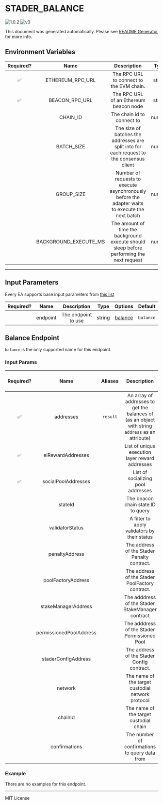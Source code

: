 # STADER_BALANCE

![1.0.2](https://img.shields.io/github/package-json/v/smartcontractkit/external-adapters-js?filename=packages/sources/stader-balance/package.json) ![v3](https://img.shields.io/badge/framework%20version-v3-blueviolet)

This document was generated automatically. Please see [README Generator](../../scripts#readme-generator) for more info.

## Environment Variables

| Required? |         Name          |                                           Description                                           |  Type  | Options | Default |
| :-------: | :-------------------: | :---------------------------------------------------------------------------------------------: | :----: | :-----: | :-----: |
|    ✅     |   ETHEREUM_RPC_URL    |                            The RPC URL to connect to the EVM chain.                             | string |         |         |
|    ✅     |    BEACON_RPC_URL     |                             The RPC URL of an Ethereum beacon node                              | string |         |         |
|           |       CHAIN_ID        |                                   The chain id to connect to                                    | number |         |   `1`   |
|           |      BATCH_SIZE       |    The size of batches the addresses are split into for each request to the consensus client    | number |         |  `15`   |
|           |      GROUP_SIZE       | Number of requests to execute asynchronously before the adapter waits to execute the next batch | number |         |  `25`   |
|           | BACKGROUND_EXECUTE_MS |    The amount of time the background execute should sleep before performing the next request    | number |         | `10000` |

---

## Input Parameters

Every EA supports base input parameters from [this list](https://github.com/smartcontractkit/ea-framework-js/blob/main/src/config/index.ts)

| Required? |   Name   |     Description     |  Type  |           Options            |  Default  |
| :-------: | :------: | :-----------------: | :----: | :--------------------------: | :-------: |
|           | endpoint | The endpoint to use | string | [balance](#balance-endpoint) | `balance` |

## Balance Endpoint

`balance` is the only supported name for this endpoint.

### Input Params

| Required? |          Name           | Aliases  |                                            Description                                            |  Type  |       Options       |   Default   | Depends On | Not Valid With |
| :-------: | :---------------------: | :------: | :-----------------------------------------------------------------------------------------------: | :----: | :-----------------: | :---------: | :--------: | :------------: |
|    ✅     |        addresses        | `result` | An array of addresses to get the balances of (as an object with string `address` as an attribute) | array  |                     |             |            |                |
|    ✅     |    elRewardAddresses    |          |                          List of unique execution layer reward addresses                          | array  |                     |             |            |                |
|    ✅     |   socialPoolAddresses   |          |                                List of socializing pool addresses                                 | array  |                     |             |            |                |
|           |         stateId         |          |                                The beacon chain state ID to query                                 | string |                     | `finalized` |            |                |
|           |     validatorStatus     |          |                           A filter to apply validators by their status                            | array  |                     |             |            |                |
|           |     penaltyAddress      |          |                            The address of the Stader Penalty contract.                            | string |                     |             |            |                |
|           |   poolFactoryAddress    |          |                          The address of the Stader PoolFactory contract.                          | string |                     |             |            |                |
|           |   stakeManagerAddress   |          |                         The adddress of the Stader StakeManager contract                          | string |                     |             |            |                |
|           | permissionedPoolAddress |          |                           The adddress of the Stader Permissioned Pool                            | string |                     |             |            |                |
|           |   staderConfigAddress   |          |                            The address of the Stader Config contract.                             | string |                     |             |            |                |
|           |         network         |          |                         The name of the target custodial network protocol                         | string |     `ethereum`      | `ethereum`  |            |                |
|           |         chainId         |          |                              The name of the target custodial chain                               | string | `goerli`, `mainnet` |  `mainnet`  |            |                |
|           |      confirmations      |          |                          The number of confirmations to query data from                           | number |                     |             |            |                |

### Example

There are no examples for this endpoint.

---

MIT License
